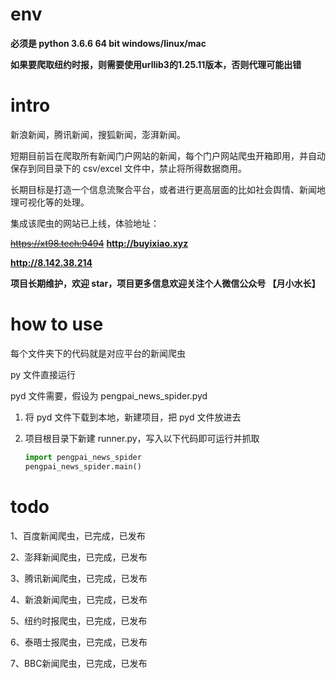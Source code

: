 # env

**必须是 python 3.6.6 64 bit windows/linux/mac**

**如果要爬取纽约时报，则需要使用urllib3的1.25.11版本，否则代理可能出错**

# intro

新浪新闻，腾讯新闻，搜狐新闻，澎湃新闻。

短期目前旨在爬取所有新闻门户网站的新闻，每个门户网站爬虫开箱即用，并自动保存到同目录下的 csv/excel 文件中，禁止将所得数据商用。

长期目标是打造一个信息流聚合平台，或者进行更高层面的比如社会舆情、新闻地理可视化等的处理。

集成该爬虫的网站已上线，体验地址：

~~https://xt98.tech:9494~~
**http://buyixiao.xyz**

**http://8.142.38.214**

**项目长期维护，欢迎 star，项目更多信息欢迎关注个人微信公众号 【月小水长】**



# how to use

每个文件夹下的代码就是对应平台的新闻爬虫

py 文件直接运行

pyd 文件需要，假设为 pengpai_news_spider.pyd

1. 将 pyd 文件下载到本地，新建项目，把 pyd 文件放进去

2. 项目根目录下新建 runner.py，写入以下代码即可运行并抓取

   ```python
   import pengpai_news_spider
   pengpai_news_spider.main()
   ```

   

# todo

1、百度新闻爬虫，已完成，已发布

2、澎拜新闻爬虫，已完成，已发布

3、腾讯新闻爬虫，已完成，已发布

4、新浪新闻爬虫，已完成，已发布

5、纽约时报爬虫，已完成，已发布

6、泰晤士报爬虫，已完成，已发布

7、BBC新闻爬虫，已完成，已发布
